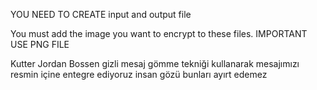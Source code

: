YOU NEED TO CREATE input and output file

You must add the image you want to encrypt to these files. IMPORTANT USE PNG FILE

Kutter Jordan Bossen gizli mesaj gömme tekniği kullanarak mesajımızı resmin içine entegre ediyoruz insan gözü bunları ayırt edemez
